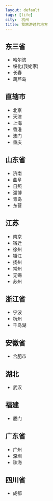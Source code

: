 ```yaml
---
layout: default
tags: [life]
city:  杭州 
title: 我旅游过的地方 
---
```



东三省
--------
+ 哈尔滨
+ 绥化(我姥家)
+ 长春
+ 葫芦岛

直辖市
----------
+ 北京
+ 天津
+ 上海
+ 香港
+ 澳门
+ 重庆


山东省
------------
+ 济南
+ 曲阜
+ 日照
+ 淄博
+ 青岛
+ 东营




江苏
----------- 
+ 南京
+ 宿迁
+ 徐州
+ 镇江
+ 扬州
+ 常州
+ 无锡
+ 苏州

浙江省
------
+ 宁波
+ 杭州
+ 千岛湖

安徽省
------
+ 合肥市


湖北
--------
+ 武汉

福建
--------
+ 厦门

广东省
-------
+ 广州
+ 深圳
+ 珠海

四川省
--------
+ 成都
